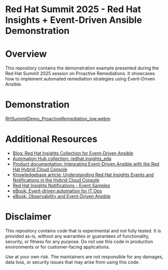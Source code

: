 # Red Hat Summit 2025 - Red Hat Insights + Event-Driven Ansible Demonstration

# Overview
This repository contains the demonstration example presented during the Red Hat Summit 2025 session on Proactive Remediations. It showcases how to implement automated remediation strategies using Event-Driven Ansible.

# Demonstration

[RHSummitDemo_ProactiveRemediation_low.webm](https://github.com/user-attachments/assets/d6ce24a3-6f86-4e8a-9c2c-e0deac51043e)

# Additional Resources
* [Blog: Red Hat Insights Collection for Event-Driven Ansible](https://www.redhat.com/en/blog/red-hat-insights-collection-for-event-driven-ansible)
* [Automation Hub collection: redhat.insights_eda](https://console.redhat.com/ansible/automation-hub/repo/published/redhat/insights_eda/)
* [Product documentation: Integrating Event-Driven Ansible with the Red Hat Hybrid Cloud Console](https://docs.redhat.com/en/documentation/red_hat_insights/1-latest/html/integrating_the_red_hat_hybrid_cloud_console_with_third-party_applications/assembly-integrating-reporting_integrating-communications#assembly-configuring-integration-with-eda_integrating-communications)
* [Knowledgebase article: Understanding Red Hat Insights Events and Notifications in the Hybrid Cloud Console](https://access.redhat.com/articles/7112807)
* [Red Hat Insights Notifications - Event Samples](https://github.com/jeromemarc/insights-events-samples)
* [eBook: Event-driven automation for IT Ops](https://www.redhat.com/en/engage/event-driven-automation-it-ops)
* [eBook: Observability and Event-Driven Ansible](https://www.redhat.com/en/engage/observability-and-event-driven-ansible)

# Disclaimer

This repository contains code that is experimental and not fully tested. It is provided as-is, without any warranties or guarantees of functionality, security, or fitness for any purpose. Do not use this code in production environments or for customer-facing applications.

Use at your own risk. The maintainers are not responsible for any damages, data loss, or security issues that may arise from using this code.

